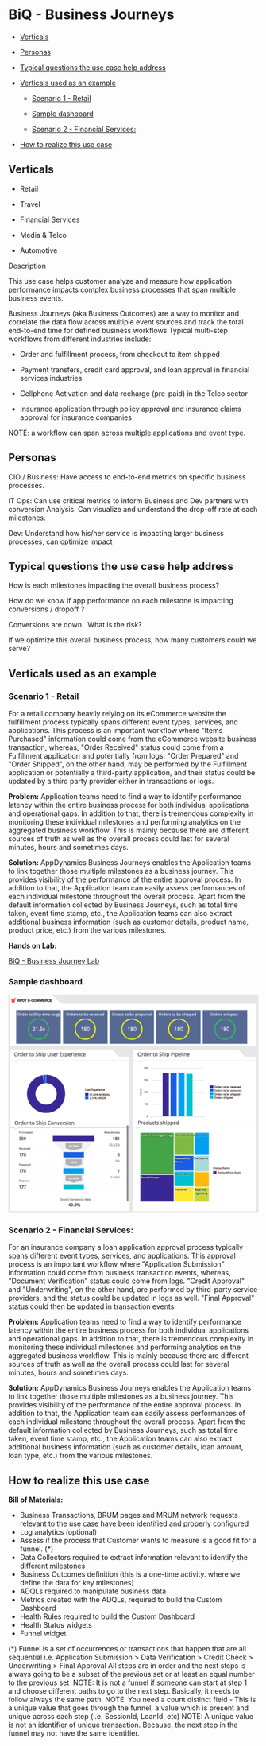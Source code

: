 BiQ - Business Journeys
=======================

-   [Verticals](#BiQ-BusinessJourneys-Verticals)

-   [Personas](#BiQ-BusinessJourneys-Personas)

-   [Typical questions the use case help
    address](#BiQ-BusinessJourneys-Typicalquestionsth)

-   [Verticals used as an
    example](#BiQ-BusinessJourneys-Verticalsusedasane)

    -   [Scenario 1 - Retail](#BiQ-BusinessJourneys-Scenario1-Retail)

    -   [Sample dashboard](#BiQ-BusinessJourneys-Sampledashboard)

    -   [Scenario 2 - Financial
        Services:](#BiQ-BusinessJourneys-Scenario2-Financia)

-   [How to realize this use
    case](#BiQ-BusinessJourneys-Howtorealizethisus)

Verticals
---------

-   Retail

-   Travel

-   Financial Services

-   Media & Telco

-   Automotive

Description

This use case helps customer analyze and measure how application
performance impacts complex business processes that span multiple
business events. 

Business Journeys (aka Business Outcomes) are a way to monitor and
correlate the data flow across multiple event sources and track the
total end-to-end time for defined business workflows
Typical multi-step workflows from different industries include:

-   Order and fulfillment process, from checkout to item shipped

-   Payment transfers, credit card approval, and loan approval in
    financial services industries

-   Cellphone Activation and data recharge (pre-paid) in the Telco
    sector

-   Insurance application through policy approval and insurance claims
    approval for insurance companies

NOTE: a workflow can span across multiple applications and event type.

Personas
--------

CIO / Business: Have access to end-to-end metrics on specific business
processes.

IT Ops: Can use critical metrics to inform Business and Dev partners
with conversion Analysis. Can visualize and understand the drop-off rate
at each milestones.

Dev: Understand how his/her service is impacting larger business
processes, can optimize impact

Typical questions the use case help address
-------------------------------------------

How is each milestones impacting the overall business process?

How do we know if app performance on each milestone is impacting
conversions / dropoff ?

Conversions are down.  What is the risk?

If we optimize this overall business process, how many customers could
we serve?

Verticals used as an example
----------------------------

### **Scenario 1 - Retail**

For a retail company heavily relying on its eCommerce website the
fulfillment process typically spans different event types, services, and
applications. This process is an important workflow where "Items
Purchased" information could come from the eCommerce website business
transaction, whereas, "Order Received" status could come from a
Fulfillment application and potentially from logs. "Order Prepared" and
"Order Shipped", on the other hand, may be performed by the Fulfillment
application or potentially a third-party application, and their status
could be updated by a third party provider either in transactions or
logs. 

**Problem:**
Application teams need to find a way to identify performance latency
within the entire business process for both individual applications and
operational gaps. In addition to that, there is tremendous complexity in
monitoring these individual milestones and performing analytics on the
aggregated business workflow. This is mainly because there are different
sources of truth as well as the overall process could last for several
minutes, hours and sometimes days.

**Solution:**
AppDynamics Business Journeys enables the Application teams to link
together those multiple milestones as a business journey. This provides
visibility of the performance of the entire approval process. In
addition to that, the Application team can easily assess performances of
each individual milestone throughout the overall process. Apart from the
default information collected by Business Journeys, such as total time
taken, event time stamp, etc., the Application teams can also extract
additional business information (such as customer details, product name,
product price, etc.) from the various milestones.

**Hands on Lab:**

[BiQ - Business Journey Lab](file:../05_bizjourneylab/bizjourneylab.md)

### Sample dashboard

![](.//media/image1.jpeg)

### **Scenario 2 - Financial Services:**

For an insurance company a loan application approval process typically
spans different event types, services, and applications. This approval
process is an important workflow where "Application Submission"
information could come from business transaction events, whereas,
"Document Verification" status could come from logs. "Credit Approval"
and "Underwriting", on the other hand, are performed by third-party
service providers, and the status could be updated in logs as well.
"Final Approval" status could then be updated in transaction events.

**Problem:**
Application teams need to find a way to identify performance latency
within the entire business process for both individual applications and
operational gaps. In addition to that, there is tremendous complexity in
monitoring these individual milestones and performing analytics on the
aggregated business workflow. This is mainly because there are different
sources of truth as well as the overall process could last for several
minutes, hours and sometimes days.

**Solution:**
AppDynamics Business Journeys enables the Application teams to link
together those multiple milestones as a business journey. This provides
visibility of the performance of the entire approval process. In
addition to that, the Application team can easily assess performances of
each individual milestone throughout the overall process. Apart from the
default information collected by Business Journeys, such as total time
taken, event time stamp, etc., the Application teams can also extract
additional business information (such as customer details, loan amount,
loan type, etc.) from the various milestones.

How to realize this use case
----------------------------

**Bill of Materials:**


* Business Transactions, BRUM pages and MRUM network requests relevant
to the use case have been identified and properly configured
* Log analytics (optional)
* Assess if the process that Customer wants to measure is a good fit for
a funnel. (*)
* Data Collectors required to extract information relevant to identify
the different milestones
* Business Outcomes definition (this is a one-time activity. where we
define the data for key milestones)
* ADQLs required to manipulate business data 
* Metrics created with the ADQLs, required to build the Custom Dashboard
* Health Rules required to build the Custom Dashboard
* Health Status widgets
* Funnel widget

(*)
Funnel is a set of occurrences or transactions that happen that are all
sequential i.e. Application Submission > Data Verification > Credit
Check > Underwriting > Final Approval
All steps are in order and the next steps is always going to be a subset
of the previous set or at least an equal number to the previous set 
NOTE: It is not a funnel if someone can start at step 1 and choose
different paths to go to the next step. Basically, it needs to follow
always the same path.
NOTE: You need a count distinct field - This is a unique value that goes
through the funnel, a value which is present and unique across each step
(i.e. SessionId, LoanId, etc)
NOTE: A unique value is not an identifier of unique transaction.
Because, the next step in the funnel may not have the same identifier.  


